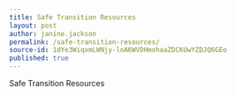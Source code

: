 ```yaml
---
title: Safe Transition Resources
layout: post
author: janine.jackson
permalink: /safe-transition-resources/
source-id: 1dYe3WiqxmLWNjy-loA6WVDHmohaaZDCKUwYZDJQ6GEo
published: true
---
```

Safe Transition Resources


